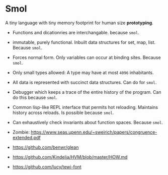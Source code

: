 # Smol

A tiny language with tiny memory footprint for human size **prototyping**.
- Functions and dicationries are interchangable. because `smol`.
- immutable, purely functional. Inbuilt data structures for set, map, list. Because `smol`.
- Forces normal form. Only variables can occur at binding sites. Because `smol`.
- Only small types allowed: A type may have at most `4096` inhabitants.
- All data is represented with succinct data structures. Can do for `smol`.
- Debugger which keeps a trace of the entire history of the program.
  Can do this because `smol`.
- Common lisp-like REPL interface that permits hot reloading. Maintains
  history across reloads. Is possible because `smol`.
- Can exhaustively check invariants about function spaces. Because `smol`.
- Zombie: https://www.seas.upenn.edu/~sweirich/papers/congruence-extended.pdf


- https://github.com/benwr/glean
- https://github.com/Kindelia/HVM/blob/master/HOW.md
- https://github.com/lucy/tewi-font
